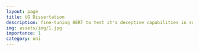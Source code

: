 ```yaml
---
layout: page
title: UG Dissertation
description: fine-tuning BERT to test it's deceptive capabilities in social deduction games
img: assets/img/1.jpg
importance: 1
category: uni
---
```

